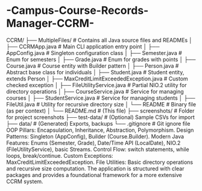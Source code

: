 # -Campus-Course-Records-Manager-CCRM-
CCRM/
├── MultipleFiles/            # Contains all Java source files and READMEs
│   ├── CCRMApp.java          # Main CLI application entry point
│   ├── AppConfig.java        # Singleton configuration class
│   ├── Semester.java         # Enum for semesters
│   ├── Grade.java            # Enum for grades with points
│   ├── Course.java           # Course entity with Builder pattern
│   ├── Person.java           # Abstract base class for individuals
│   ├── Student.java          # Student entity, extends Person
│   ├── MaxCreditLimitExceededException.java # Custom checked exception
│   ├── FileUtilityService.java # Partial NIO.2 utility for directory operations
│   ├── CourseService.java    # Service for managing courses
│   ├── StudentService.java   # Service for managing students
│   ├── FileUtil.java         # Utility for recursive directory size
│   └── README                # Binary file (as per context)
│   └── README.md             # (This file)
├── screenshots/              # Folder for project screenshots
├── test-data/                # (Optional) Sample CSVs for import
├── data/                     # (Generated) Exports, backups
└── .gitignore                # Git ignore file
OOP Pillars: Encapsulation, Inheritance, Abstraction, Polymorphism.
Design Patterns: Singleton (AppConfig), Builder (Course.Builder).
Modern Java Features: Enums (Semester, Grade), Date/Time API (LocalDate), NIO.2 (FileUtilityService), basic Streams.
Control Flow: switch statements, while loops, break/continue.
Custom Exceptions: MaxCreditLimitExceededException.
File Utilities: Basic directory operations and recursive size computation.
The application is structured with clear packages and provides a foundational framework for a more extensive CCRM system.
